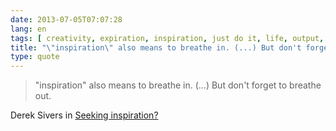 ```yaml
---
date: 2013-07-05T07:07:28
lang: en
tags: [ creativity, expiration, inspiration, just do it, life, output, work ]
title: "\"inspiration\" also means to breathe in. (...) But don't forget to breathe out"
type: quote
---
```


> "inspiration" also means to breathe in. (...) But don't forget to breathe out.

Derek Sivers in [Seeking inspiration?](http://sivers.org/io)

